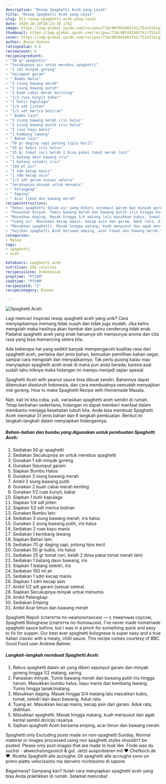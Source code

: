 ```yaml
---
description: "Resep Spaghetti Aceh yang Lezat"
title: "Resep Spaghetti Aceh yang Lezat"
slug: 911-resep-spaghetti-aceh-yang-lezat
date: 2020-10-10T16:23:39.174Z
image: https://img-global.cpcdn.com/recipes/718c90fd42401f41/751x532cq70/spaghetti-aceh-foto-resep-utama.jpg
thumbnail: https://img-global.cpcdn.com/recipes/718c90fd42401f41/751x532cq70/spaghetti-aceh-foto-resep-utama.jpg
cover: https://img-global.cpcdn.com/recipes/718c90fd42401f41/751x532cq70/spaghetti-aceh-foto-resep-utama.jpg
author: Annie Hudson
ratingvalue: 4.6
reviewcount: 6
recipeingredient:
- "50 gr spaghetti"
- "Secukupnya air untuk merebus spaghetti"
- "1 sdt minyak goreng"
- "Sejumput garam"
- " Bumbu Halus"
- "3 siung bawang merah"
- "2 siung bawang putih"
- "2 buah cabai merah keriting"
- "1/2 ruas kunyit bakar"
- "1 butir kapulaga"
- "1/4 sdt jinten"
- "1/2 sdt merica butiran"
- " Bumbu lain"
- "3 siung bawang merah iris halus"
- "2 siung bawang putih iris halus"
- "2 ruas kayu manis"
- "1 kembang lawang"
- " Bahan lain"
- "70 gr daging sapi potong tipis kecil"
- "50 gr kubis iris halus"
- "25 gr tomat ceri belah 2 bisa pakai tomat merah lain"
- "1 batang daun bawang iris"
- "1 batang seledri iris"
- "150 ml air"
- "1 sdm kecap manis"
- "1 sdm kecap asin"
- "1/2 sdt garam sesuai selera"
- "Secukupnya minyak untuk menumis"
- " Pelengkap"
- " Emping"
- " Acar timun dan bawang merah"
recipeinstructions:
- "Rebus spaghetti dalam air yang diberi sejumput garam dan minyak goreng hingga 1/2 matang, saring."
- "Panaskan minyak. Tumis bawang merah dan bawang putih iris hingga harum. Masukkan bumbu halus, kayu manis dan kembang lawang. Tumis hingga tanak/matang."
- "Masukkan daging. Masak hingga 3/4 matang lalu masukkan kubis, tomat, seledri dan daun bawang. Aduk rata."
- "Tuang air. Masukkan kecap manis, kecap asin dan garam. Aduk rata, didihkan."
- "Masukkan spaghetti. Masak hingga matang, kuah menyusut dan agak kental sambil dicicipi rasanya."
- "Sajikan spaghetti Aceh bersama emping, acar timun dan bawang merah."
categories:
- Resep
tags:
- spaghetti
- aceh

katakunci: spaghetti aceh 
nutrition: 145 calories
recipecuisine: Indonesian
preptime: "PT16M"
cooktime: "PT50M"
recipeyield: "2"
recipecategory: Dinner

---
```



![Spaghetti Aceh](https://img-global.cpcdn.com/recipes/718c90fd42401f41/751x532cq70/spaghetti-aceh-foto-resep-utama.jpg)

Lagi mencari inspirasi resep spaghetti aceh yang unik? Cara menyiapkannya memang tidak susah dan tidak juga mudah. Jika keliru mengolah maka hasilnya akan hambar dan justru cenderung tidak enak. Padahal spaghetti aceh yang enak harusnya sih mempunyai aroma dan cita rasa yang bisa memancing selera kita.

Ada beberapa hal yang sedikit banyak mempengaruhi kualitas rasa dari spaghetti aceh, pertama dari jenis bahan, kemudian pemilihan bahan segar, sampai cara mengolah dan menyajikannya. Tak perlu pusing kalau mau menyiapkan spaghetti aceh enak di mana pun anda berada, karena asal sudah tahu triknya maka hidangan ini mampu menjadi sajian spesial.

Spaghetti Aceh with peanut sauce bisa dibuat sendiri. Bahannya dapat ditemukan diseluruh Indonesia, dan cara membuatnya semudah menyajikan mie goreng. How to make Spaghetti Recipe with Homemade Masala.


Nah, kali ini kita coba, yuk, variasikan spaghetti aceh sendiri di rumah. Tetap berbahan sederhana, hidangan ini dapat memberi manfaat dalam membantu menjaga kesehatan tubuh kita. Anda bisa membuat Spaghetti Aceh memakai 31 jenis bahan dan 6 langkah pembuatan. Berikut ini langkah-langkah dalam menyiapkan hidangannya.

<!--inarticleads1-->

##### Bahan-bahan dan bumbu yang digunakan untuk pembuatan Spaghetti Aceh:

1. Sediakan 50 gr spaghetti
1. Sediakan Secukupnya air untuk merebus spaghetti
1. Gunakan 1 sdt minyak goreng
1. Gunakan Sejumput garam
1. Siapkan  Bumbu Halus:
1. Gunakan 3 siung bawang merah
1. Ambil 2 siung bawang putih
1. Gunakan 2 buah cabai merah keriting
1. Gunakan 1/2 ruas kunyit, bakar
1. Siapkan 1 butir kapulaga
1. Siapkan 1/4 sdt jinten
1. Siapkan 1/2 sdt merica butiran
1. Gunakan  Bumbu lain:
1. Sediakan 3 siung bawang merah, iris halus
1. Gunakan 2 siung bawang putih, iris halus
1. Sediakan 2 ruas kayu manis
1. Sediakan 1 kembang lawang
1. Siapkan  Bahan lain:
1. Sediakan 70 gr daging sapi, potong tipis kecil
1. Gunakan 50 gr kubis, iris halus
1. Sediakan 25 gr tomat ceri, belah 2 (bisa pakai tomat merah lain)
1. Sediakan 1 batang daun bawang, iris
1. Siapkan 1 batang seledri, iris
1. Sediakan 150 ml air
1. Sediakan 1 sdm kecap manis
1. Siapkan 1 sdm kecap asin
1. Ambil 1/2 sdt garam (sesuai selera)
1. Siapkan Secukupnya minyak untuk menumis
1. Ambil  Pelengkap:
1. Sediakan  Emping
1. Ambil  Acar timun dan bawang merah


Spaghetti Napoli (спагетти по-неаполитански) — с томатным соусом, Spaghetti Bolognese (спагетти по-болоньски). I&#39;ve never made homemade spaghetti sauce before, but I was in a pinch for something quick and easy to fix for supper. Our best ever spaghetti bolognese is super easy and a true Italian classic with a meaty, chilli sauce. This recipe comes courtesy of BBC Good Food user Andrew Balmer. 

<!--inarticleads2-->

##### Langkah-langkah membuat Spaghetti Aceh:

1. Rebus spaghetti dalam air yang diberi sejumput garam dan minyak goreng hingga 1/2 matang, saring.
1. Panaskan minyak. Tumis bawang merah dan bawang putih iris hingga harum. Masukkan bumbu halus, kayu manis dan kembang lawang. Tumis hingga tanak/matang.
1. Masukkan daging. Masak hingga 3/4 matang lalu masukkan kubis, tomat, seledri dan daun bawang. Aduk rata.
1. Tuang air. Masukkan kecap manis, kecap asin dan garam. Aduk rata, didihkan.
1. Masukkan spaghetti. Masak hingga matang, kuah menyusut dan agak kental sambil dicicipi rasanya.
1. Sajikan spaghetti Aceh bersama emping, acar timun dan bawang merah.


Spaghetti only Excluding posts made on non-spaghetti Sunday, Normal material or images processed using non spaghetti styles shouldn&#39;t be posted. Please only post images that are made to look like. Finde was du suchst - abwechslungsreich &amp; gut. Jetzt ausprobieren mit ♥ Chefkoch.de ♥. Ricetta Spaghetti alle acciughe: Gli spaghetti alle acciughe sono un primo piatto velocissimo ma davvero ricchissimo di sapore. 

Bagaimana? Gampang kan? Itulah cara menyiapkan spaghetti aceh yang bisa Anda praktikkan di rumah. Selamat mencoba!
